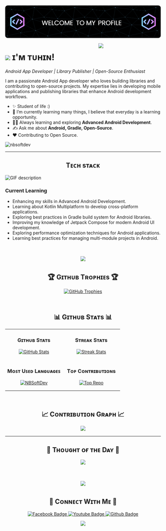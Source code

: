 <!--Banner-->
![nbsoftdev Banner Image](./img/banner.png)

<!--Night Owl image-->
<div>
  <img align="right" width="40%" src="https://owlbertsio-resized.s3.amazonaws.com/Popper.psd.full.png">
</div>

<!--Header Name-->
# <img src="https://emojis.slackmojis.com/emojis/images/1531849430/4246/blob-sunglasses.gif?1531849430" width="30"/> ɪ'ᴍ ᴛᴜʜɪɴ!
*Android App Developer | Library Publisher | Open-Source Enthusiast*
<br /> 

<!--Start Intro-->               
<p align="left">I am a passionate Android App developer who loves building libraries and contributing to open-source projects. My expertise lies in developing mobile applications and publishing libraries that enhance Android development workflows. </p>

- ✨ Student of life :)
- 🌱 I’m currently learning many things, I believe that everyday is a learning opportunity.
- 💁‍♂️ Always learning and exploring **Advanced Android Development**.
- ✍ Ask me about **Android, Gradle, Open-Source**.
- ❤ Contributing to Open Source.
<!--End Intro-->


<!--Profile Count Badge-->
<p align="left">
  <img src="https://komarev.com/ghpvc/?username=nbsoftdev&label=Profile%20views&color=770677&style=for-the-badge&logo=star" alt="nbsoftdev" style="padding-right:20px;" />
</p>

---


<!--Languages and Tools Section-->       
<h2 align="center">Tᴇᴄʜ sᴛᴀᴄᴋ</h2> 
<picture>
  <source media="(prefers-color-scheme: dark)" srcset="./assets/gif/Skills_Animation_Dark.gif">
  <source media="(prefers-color-scheme: light)" srcset="./assets/gif/Skills_Animation_White.gif">
  <img align="left" alt="GIF description" src="./assets/gif/Skills_Animation_White.gif">
</picture>
<br />


<h3 align="left">Current Learning</h3>
<ul align="left">
  <li>Enhancing my skills in Advanced Android Development.</li>
  <li>Learning about Kotlin Multiplatform to develop cross-platform applications.</li>
  <li>Exploring best practices in Gradle build system for Android libraries.</li>
  <li>Improving my knowledge of Jetpack Compose for modern Android UI development.</li>
  <li>Exploring performance optimization techniques for Android applications.</li>
  <li>Learning best practices for managing multi-module projects in Android.</li>
</ul>

<!--Code Type Gif-->
<div align="center">
<h1>
<img src="https://media.giphy.com/media/TqiwHbFBaZ4ti/giphy.gif" width="100"/>
</h1>
</div>


<!--Trophies Section-->   
<h2 align="center">🏆 Gɪᴛʜᴜʙ Tʀᴏᴘʜɪᴇs 🏆</h2>
<p align="center">
  <a href="https://github.com/nbsoftdev">
    <picture>
      <source media="(prefers-color-scheme: dark)" srcset="https://github-profile-trophy.vercel.app/?username=nbsoftdev&no-bg=true&row=2&column=6&margin-w=20&margin-h=20&theme=monokai">
      <source media="(prefers-color-scheme: light)" srcset="https://github-profile-trophy.vercel.app/?username=nbsoftdev&no-bg=true&row=2&column=6&margin-w=20&margin-h=20">
      <img alt="GitHub Trophies" src="https://github-profile-trophy.vercel.app/?username=nbsoftdev&no-bg=true&no-frame=true&row=2&column=6&margin-w=20&margin-h=20">
    </picture>
  </a>
</p>
<br />

<!--Github stats Table--> 
<h2 align="center">📊 Gɪᴛʜᴜʙ Sᴛᴀᴛs 📊</h2>

<table width="100%">
  <tr>
    <td width="50%">
      <h3 align="center"><strong>Gɪᴛʜᴜʙ Sᴛᴀᴛs</strong></h3>
      <p align="center">
        <a href="https://github.com/nbsoftdev">
          <img align="center" src="https://github-readme-stats.vercel.app/api?username=nbsoftdev&count_private=true&show_icons=true&theme=nightowl&bg_color=0,000000,441350&title_color=c56a90&text_color=ffffff&rank_icon=github&hide=prs_merged_percentage,prs,issues&show=reviews,prs_merged,contribs" alt="GitHub Stats" />
        </a>
      </p>
    </td>
    <td width="50%">
      <h3 align="center"><strong>Sᴛʀᴇᴀᴋ Sᴛᴀᴛs</strong></h3>
      <p align="center">
        <a href="https://github.com/nbsoftdev">
          <img align="center" src="https://streak-stats.demolab.com?user=nbsoftdev&theme=nightowl&background=0,000000,441350&fire=ffeb95&ring=ffeb95&sideNums=ffffff&sideLabels=ffffff&dates=c56a90&currStreakNum=ffffff" alt="Streak Stats" />
        </a>
      </p>
    </td>
  </tr>
  <tr>
    <td width="50%">
      <h3 align="center"><strong>Mᴏꜱᴛ Uꜱᴇᴅ Lᴀɴɢᴜᴀɢᴇꜱ</strong></h3>
      <p align="center">
        <a href="https://github.com/nbsoftdev/">
           <img align="center" src="https://github-readme-stats.vercel.app/api/top-langs/?username=nbsoftdev&layout=compact&hide_progress=true&limit=2&theme=nightowl&show_owner=true&combine_all_yearly_contributions=false&bg_color=0,000000,441350&title_color=c56a90&text_color=ffffff" alt="NBSoftDev" /> 
        </a>
      </p>
    </td>
    <td width="50%">
      <h3 align="center"><strong>Tᴏᴘ Cᴏɴᴛʀɪʙᴜᴛɪᴏɴs</strong></h3>
      <p align="center">
        <a href="https://github.com/nbsoftdev">
          <img align="center" src="https://github-contributor-stats.vercel.app/api?username=nbsoftdev&limit=2&theme=nightowl&show_owner=true&combine_all_yearly_contributions=false&bg_color=0,000000,441350&title_color=c56a90&text_color=ffffff" alt="Top Repo" />
        </a>
      </p>
    </td>
  </tr>
</table>
<br />

<!--Contribution Graph-->
<h2 align="center">📈 Cᴏɴᴛʀɪʙᴜᴛɪᴏɴ Gʀᴀᴘʜ 📈</h2>
<div align="center">
    <img src="https://github-readme-activity-graph.vercel.app/graph?username=nbsoftdev&bg_color=220a28&&color=ffffff&line=c56a90&point=ffeb95&area=false&hide_border=false" border-radius="15">
</div>

---

<!--Dynamic Quote card updates everyday at 12 PM--> 
<h2 align="center">🌟 Tʜᴏᴜɢʜᴛ ᴏғ ᴛʜᴇ Dᴀʏ 🌟</h2>




<!--STARTS_HERE_QUOTE_CARD-->
<p align="center">
    <img src="https://readme-daily-quotes.vercel.app/api?category=programming&theme=dark&bg_color=220a28&author_color=ffeb95&accent_color=c56a90">
</p>
<!--ENDS_HERE_QUOTE_CARD-->


<!--Code Type Gif-->
<div align="center">
<h1>
<img src="https://media.giphy.com/media/M9gbBd9nbDrOTu1Mqx/giphy.gif" width="100"/>
</h1>
</div>


<!--Contact Section--> 
<h2 align="center">🤝 Cᴏɴɴᴇᴄᴛ Wɪᴛʜ Mᴇ 🤝 </h2>
<div align="center">
<div id="badges">
  <a href="https://www.facebook.com/nbsoftdev">
    <img src="https://img.shields.io/badge/Facebook-blue?style=for-the-badge&logo=facebook&logoColor=white" alt="Facebook Badge"/>
  </a>
  <a href="https://www.youtube.com/@NBSOFTDEV">
    <img src="https://img.shields.io/badge/YouTube-red?style=for-the-badge&logo=youtube&logoColor=white" alt="Youtube Badge"/>
  </a>
  <a href="https://github.com/nbsoftdev">
    <img src="https://img.shields.io/badge/Github-gray?style=for-the-badge&logo=twitgithubter&logoColor=white" alt="Github Badge"/>
  </a>
</div>
</div>


<!--Footer--> 
<p align="center">
  <img src="https://capsule-render.vercel.app/api?type=waving&color=gradient&height=65&section=footer"/>
</p>


